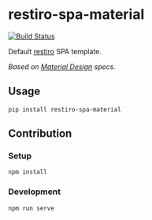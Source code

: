 # restiro-spa-material

[![Build Status](https://travis-ci.org/meyt/restiro-spa-material.svg?branch=master)](https://travis-ci.org/meyt/restiro-spa-material)

Default [restiro](https://github.com/meyt/restiro) SPA template.

*Based on [Material Design](https://material.io) specs.*


## Usage

```
pip install restiro-spa-material
```

## Contribution

### Setup
```
npm install
```

### Development

```
npm run serve
```
